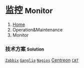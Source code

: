 # <span class="fa fa-desktop" aria-hidden="true"></span> 监控 <small>Monitor</small>

<ol class="breadcrumb"><li><a href="/">Home</a></li><li class="active">Operation&amp;Maintenance</li><li class="active">Monitor</li></ol>

### 技术方案 <small>Solution</small>

<a class="btn btn-default" href="/monitor/zabbix/overview.md" role="button">`Zabbix`</a> <a class="btn btn-default" href="/monitor/ganglia/overview.md" role="button">`Ganglia`</a> <a class="btn btn-default" href="/monitor/nagios/overview.md" role="button">`Nagios`</a> <a class="btn btn-default" href="/monitor/centreon/overview.md" role="button">Centreon</a> <a class="btn btn-default" href="/monitor/cat/overview.md" role="button">`CAT`</a>

